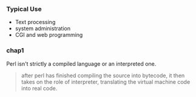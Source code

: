 ### Typical Use
- Text processing
- system administration
- CGI and web programming

### chap1
Perl isn't strictly a compiled language or an interpreted one.
> after perl has finished compiling the source into bytecode, it then takes on the role of interpreter, translating the virtual machine code into real code.